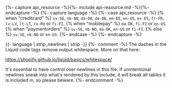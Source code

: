 {%- capture api_resource -%}{%- include api-resource.md -%}{%- endcapture -%}
{%- capture language -%}
    {%- case api_resource -%}
        {% when "creditcard" %}
            `sv-SE`, `nb-NO`, `da-DK`, `de-DE`, `ee-EE`, `en-US`, `es-ES`, `fr-FR`,
            `lv-LV`, `lt-LT`, `ru-RU` or `fi-FI`.
        {% when "mobilepay" %}
            `da-DK`, `fi-FI` or `en-US`.
        {% when "paymentorders" %}
            `sv-SE`, `nb-NO`, `da-DK`, `en-US` or `fi-FI`.
        {% else %}
            `sv-SE`, `nb-NO` or `en-US`.
    {%- endcase -%}
{%- endcapture -%}

{{- language | strip_newlines | strip -}}
{%- comment -%}
The dashes in the Liquid code tags remove output whitespace. More on that here:

<https://shopify.github.io/liquid/basics/whitespace/>

It's essential to have control over newlines in this file. If unintentional
newlines sneak into what's rendered by this include, it will break all tables
it is included in, so please beware.
{%- endcomment -%}
